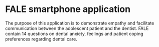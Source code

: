 # FALE smartphone application

The purpose of this application is to demonstrate empathy and facilitate communication between the adolescent patient and the dentist. FALE contain 14 questions on dental anxiety, feelings and patient coping preferences regarding dental care.
